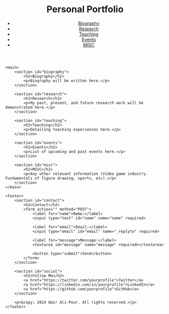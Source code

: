 
<html lang="en">
<head>
    <meta charset="UTF-8">
    <meta name="viewport" content="width=device-width, initial-scale=1.0">
    <title>Personal Portfolio</title>
    <link rel="stylesheet" href="styles.css">
</head>
<body>
    <header>
        <h1>Personal Portfolio</h1>
        <nav>
            <ul>
                <li><a href="#biography">Biography</a></li>
                <li><a href="#research">Research</a></li>
                <li><a href="#teaching">Teaching</a></li>
                <li><a href="#events">Events</a></li>
                <li><a href="#misc">MISC</a></li>
            </ul>
        </nav>
    </header>
    
    <main>
        <section id="biography">
            <h2>Biography</h2>
            <p>Biography will be written here.</p>
        </section>
        
        <section id="research">
            <h2>Research</h2>
            <p>My past, present, and future research work will be demonstrated here.</p>
        </section>
        
        <section id="teaching">
            <h2>Teaching</h2>
            <p>Detailing teaching experiences here.</p>
        </section>
        
        <section id="events">
            <h2>Events</h2>
            <p>List of upcoming and past events here.</p>
        </section>
        
        <section id="misc">
            <h2>MISC</h2>
            <p>Any other relevant information (Video game industry. Fundamentals of figure drawing, sports, etc).</p>
        </section>
    </main>
    
    <footer>
        <section id="contact">
            <h2>Contact</h2>
            <form action="" method="POST">
                <label for="name">Name:</label>
                <input type="text" id="name" name="name" required>
                
                <label for="email">Email:</label>
                <input type="email" id="email" name="_replyto" required>
                
                <label for="message">Message:</label>
                <textarea id="message" name="message" required></textarea>
                
                <button type="submit">Send</button>
            </form>
        </section>
        
        <section id="social">
            <h2>Follow Me</h2>
            <a href="https://twitter.com/yourprofile">Twitter</a>
            <a href="https://linkedin.com/in/yourprofile">LinkedIn</a>
            <a href="https://github.com/yourprofile">GitHub</a>
        </section>
        
        <p>&copy; 2024 Amir Ali-Pour. All rights reserved.</p>
    </footer>
</body>
</html>
